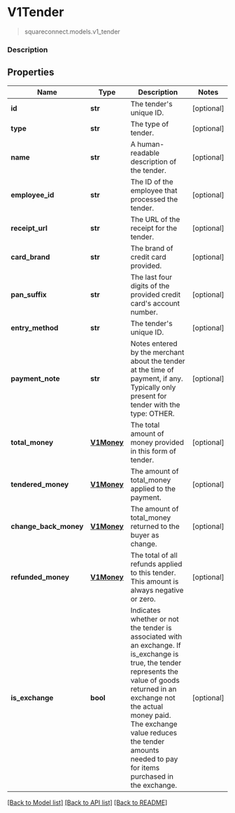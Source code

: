 # V1Tender
> squareconnect.models.v1_tender

### Description

## Properties
Name | Type | Description | Notes
------------ | ------------- | ------------- | -------------
**id** | **str** | The tender&#39;s unique ID. | [optional] 
**type** | **str** | The type of tender. | [optional] 
**name** | **str** | A human-readable description of the tender. | [optional] 
**employee_id** | **str** | The ID of the employee that processed the tender. | [optional] 
**receipt_url** | **str** | The URL of the receipt for the tender. | [optional] 
**card_brand** | **str** | The brand of credit card provided. | [optional] 
**pan_suffix** | **str** | The last four digits of the provided credit card&#39;s account number. | [optional] 
**entry_method** | **str** | The tender&#39;s unique ID. | [optional] 
**payment_note** | **str** | Notes entered by the merchant about the tender at the time of payment, if any. Typically only present for tender with the type: OTHER. | [optional] 
**total_money** | [**V1Money**](V1Money.md) | The total amount of money provided in this form of tender. | [optional] 
**tendered_money** | [**V1Money**](V1Money.md) | The amount of total_money applied to the payment. | [optional] 
**change_back_money** | [**V1Money**](V1Money.md) | The amount of total_money returned to the buyer as change. | [optional] 
**refunded_money** | [**V1Money**](V1Money.md) | The total of all refunds applied to this tender. This amount is always negative or zero. | [optional] 
**is_exchange** | **bool** | Indicates whether or not the tender is associated with an exchange. If is_exchange is true, the tender represents the value of goods returned in an exchange not the actual money paid. The exchange value reduces the tender amounts needed to pay for items purchased in the exchange. | [optional] 

[[Back to Model list]](../README.md#documentation-for-models) [[Back to API list]](../README.md#documentation-for-api-endpoints) [[Back to README]](../README.md)


